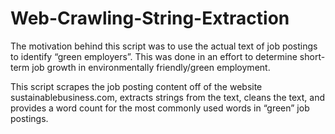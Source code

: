 # Web-Crawling-String-Extraction

The motivation behind this script was to use the actual text of job postings to identify “green employers”. This was done in an effort to determine short-term job growth in environmentally friendly/green employment. 

This script scrapes the job posting content off of the website sustainablebusiness.com, extracts strings from the text, cleans the text, and provides a word count for the most commonly used words in “green” job postings. 

